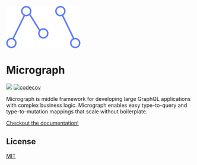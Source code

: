 ![](docs/assets/logo.svg)
# Micrograph
![](https://travis-ci.org/dylnslck/micrograph.svg?branch=master) [![codecov](https://codecov.io/gh/dylnslck/micrograph/branch/master/graph/badge.svg)](https://codecov.io/gh/dylnslck/micrograph)

Micrograph is middle framework for developing large GraphQL applications with complex business logic. Micrograph enables easy type-to-query and type-to-mutation mappings that scale without boilerplate.

[Checkout the documentation!](https://dylnslck.github.io/micrograph)

## License
[MIT](https://github.com/dylnslck/redink-graphql/LICENSE)
